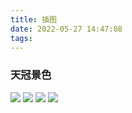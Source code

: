 ```yaml
---
title: 插图
date: 2022-05-27 14:47:08
tags: 
---
```


###  天冠景色

<!--more-->

<img src="017.jpg"  >
<img src="316.jpg"  >
<img src="440.jpg"  >
<img src="577.jpg"  >



